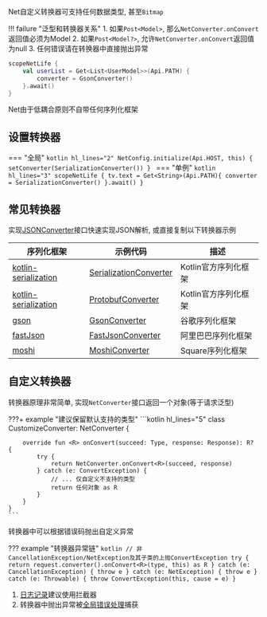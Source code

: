 Net自定义转换器可支持任何数据类型, 甚至`Bitmap`

!!! failure "泛型和转换器关系"
    1. 如果`Post<Model>`, 那么`NetConverter.onConvert`返回值必须为Model
    2. 如果`Post<Model?>`, 允许`NetConverter.onConvert`返回值为null
    3. 任何错误请在转换器中直接抛出异常

```kotlin
scopeNetLife {
    val userList = Get<List<UserModel>>(Api.PATH) {
        converter = GsonConverter()
    }.await()
}
```

Net由于低耦合原则不自带任何序列化框架

## 设置转换器

=== "全局"
    ```kotlin hl_lines="2"
    NetConfig.initialize(Api.HOST, this) {
        setConverter(SerializationConverter())
    }
    ```
=== "单例"
    ```kotlin hl_lines="3"
    scopeNetLife {
       tv.text = Get<String>(Api.PATH){
            converter = SerializationConverter()
       }.await()
    }
    ```

## 常见转换器

实现[JSONConverter](https://github.com/liangjingkanji/Net/blob/master/net/src/main/java/com/drake/net/convert/JSONConvert.kt)接口快速实现JSON解析, 或直接复制以下转换器示例

| 序列化框架                                                   | 示例代码                                                       | 描述                 |
| ------------------------------------------------------------ | ------------------------------------------------------------ | -------------------- |
| [kotlin-serialization](https://github.com/Kotlin/kotlinx.serialization) | [SerializationConverter](https://github.com/liangjingkanji/Net/blob/HEAD/sample/src/main/java/com/drake/net/sample/converter/SerializationConverter.kt) | Kotlin官方序列化框架 |
| [kotlin-serialization](https://github.com/Kotlin/kotlinx.serialization) | [ProtobufConverter](https://github.com/liangjingkanji/Net/blob/HEAD/sample/src/main/java/com/drake/net/sample/converter/ProtobufConverter.kt) | Kotlin官方序列化框架 |
| [gson](https://github.com/google/gson)                       | [GsonConverter](https://github.com/liangjingkanji/Net/blob/HEAD/sample/src/main/java/com/drake/net/sample/converter/GsonConverter.kt) | 谷歌序列化框架       |
| [fastJson](https://github.com/alibaba/fastjson)              | [FastJsonConverter](https://github.com/liangjingkanji/Net/blob/HEAD/sample/src/main/java/com/drake/net/sample/converter/FastJsonConverter.kt) | 阿里巴巴序列化框架   |
| [moshi](https://github.com/square/moshi)                     | [MoshiConverter](https://github.com/liangjingkanji/Net/blob/HEAD/sample/src/main/java/com/drake/net/sample/converter/MoshiConverter.kt) | Square序列化框架     |

## 自定义转换器

转换器原理非常简单, 实现`NetConverter`接口返回一个对象(等于请求泛型)


???+ example "建议保留默认支持的类型"
    ```kotlin hl_lines="5"
    class CustomizeConverter: NetConverter {

        override fun <R> onConvert(succeed: Type, response: Response): R? {
            try {
                return NetConverter.onConvert<R>(succeed, response)
            } catch (e: ConvertException) {
                // ... 仅自定义不支持的类型
                return 任何对象 as R
            }
        }
    }
    ```

转换器中可以根据错误码抛出自定义异常

??? example "转换器异常链"
    ```kotlin
    // 非CancellationException/NetException及其子类的上抛ConvertException
    try {
        return request.converter().onConvert<R>(type, this) as R
    } catch (e: CancellationException) {
        throw e
    } catch (e: NetException) {
        throw e
    } catch (e: Throwable) {
        throw ConvertException(this, cause = e)
    }
    ```


1. [日志记录](log-recorder.md)建议使用拦截器
2. 转换器中抛出异常被[全局错误处理](error-handle.md)捕获
